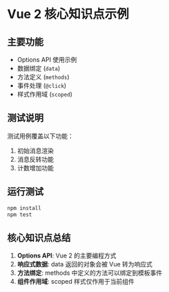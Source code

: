 # Vue 2 核心知识点示例

## 主要功能
- Options API 使用示例
- 数据绑定 (`data`)
- 方法定义 (`methods`)
- 事件处理 (`@click`)
- 样式作用域 (`scoped`)

## 测试说明
测试用例覆盖以下功能：
1. 初始消息渲染
2. 消息反转功能
3. 计数增加功能

## 运行测试
```bash
npm install
npm test
```

## 核心知识点总结
1. **Options API**: Vue 2 的主要编程方式
2. **响应式数据**: data 返回的对象会被 Vue 转为响应式
3. **方法绑定**: methods 中定义的方法可以绑定到模板事件
4. **组件作用域**: scoped 样式仅作用于当前组件
